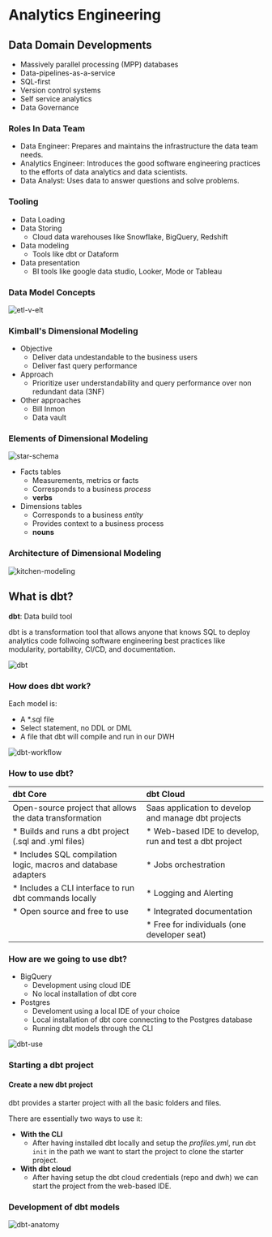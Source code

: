 # Analytics Engineering

## Data Domain Developments

* Massively parallel processing (MPP) databases
* Data-pipelines-as-a-service
* SQL-first
* Version control systems
* Self service analytics
* Data Governance

### Roles In Data Team

* Data Engineer: Prepares and maintains the infrastructure the data team needs.
* Analytics Engineer: Introduces the good software engineering practices to the efforts of data analytics and data scientists.
* Data Analyst: Uses data to answer questions and solve problems.

### Tooling

* Data Loading
* Data Storing
  * Cloud data warehouses like Snowflake, BigQuery, Redshift
* Data modeling
  * Tools like dbt or Dataform
* Data presentation
  * BI tools like google data studio, Looker, Mode or Tableau

### Data Model Concepts

![etl-v-elt](images/etl-v-elt.png)

### Kimball's Dimensional Modeling

* Objective
  * Deliver data undestandable to the business users
  * Deliver fast query performance
* Approach
  * Prioritize user understandability and query performance over non redundant data (3NF)
* Other approaches
  * Bill Inmon
  * Data vault

### Elements of Dimensional Modeling

![star-schema](images/star-schema.png)

* Facts tables
  * Measurements, metrics or facts
  * Corresponds to a business *process*
  * **verbs**
* Dimensions tables
  * Corresponds to a business *entity*
  * Provides context to a business process
  * **nouns**

### Architecture of Dimensional Modeling

![kitchen-modeling](images/kitchen-modeling.png)

## What is dbt?

**dbt**: Data build tool

dbt is a transformation tool that allows anyone that knows SQL to deploy analytics code follwoing software engineering best practices like modularity, portability, CI/CD, and documentation.

![dbt](images/dbt.png)

### How does dbt work?

Each model is:

* A *.sql file
* Select statement, no DDL or DML
* A file that dbt will compile and run in our DWH

![dbt-workflow](images/dbt-workflow.png)

### How to use dbt?

| dbt Core | dbt Cloud |
|:---------|:----------|
| Open-source project that allows the data transformation | Saas application to develop and manage dbt projects |
| * Builds and runs a dbt project (.sql and .yml files) | * Web-based IDE to develop, run and test a dbt project |
| * Includes SQL compilation logic, macros and database adapters | * Jobs orchestration |
| * Includes a CLI interface to run dbt commands locally | * Logging and Alerting |
| * Open source and free to use | * Integrated documentation |
| | * Free for individuals (one developer seat) |

### How are we going to use dbt?

* BigQuery
  * Development using cloud IDE
  * No local installation of dbt core
* Postgres
  * Develoment using a local IDE of your choice
  * Local installation of dbt core connecting to the Postgres database
  * Running dbt models through the CLI

![dbt-use](images/dbt-use.png)

### Starting a dbt project

#### Create a new dbt project

dbt provides a starter project with all the basic folders and files.

There are essentially two ways to use it:

* **With the CLI**
  * After having installed dbt locally and setup the *profiles.yml*, run `dbt init` in the path we want to start the project to clone the starter project.
* **With dbt cloud**
  * After having setup the dbt cloud credentials (repo and dwh) we can start the project from the web-based IDE.

### Development of dbt models

![dbt-anatomy](images/dbt-anatomy.png)
